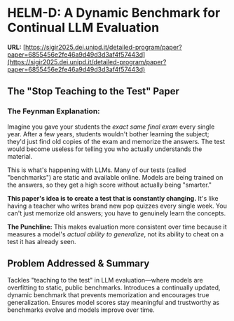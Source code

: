 # HELM-D: A Dynamic Benchmark for Continual LLM Evaluation

**URL:** [https://sigir2025.dei.unipd.it/detailed-program/paper?paper=6855456e2fe46a9d49d3d3af4f57443d](https://sigir2025.dei.unipd.it/detailed-program/paper?paper=6855456e2fe46a9d49d3d3af4f57443d)

## The "Stop Teaching to the Test" Paper

### The Feynman Explanation:

Imagine you gave your students the _exact same final exam_ every single year. After a few years, students wouldn't bother learning the subject; they'd just find old copies of the exam and memorize the answers. The test would become useless for telling you who actually understands the material.

This is what's happening with LLMs. Many of our tests (called "benchmarks") are static and available online. Models are being trained on the answers, so they get a high score without actually being "smarter."

**This paper's idea is to create a test that is constantly changing.** It's like having a teacher who writes brand new pop quizzes every single week. You can't just memorize old answers; you have to genuinely learn the concepts.

**The Punchline:** This makes evaluation more consistent over time because it measures a model's _actual ability to generalize_, not its ability to cheat on a test it has already seen.

## Problem Addressed & Summary

Tackles "teaching to the test" in LLM evaluation—where models are overfitting to static, public benchmarks. Introduces a continually updated, dynamic benchmark that prevents memorization and encourages true generalization. Ensures model scores stay meaningful and trustworthy as benchmarks evolve and models improve over time.
